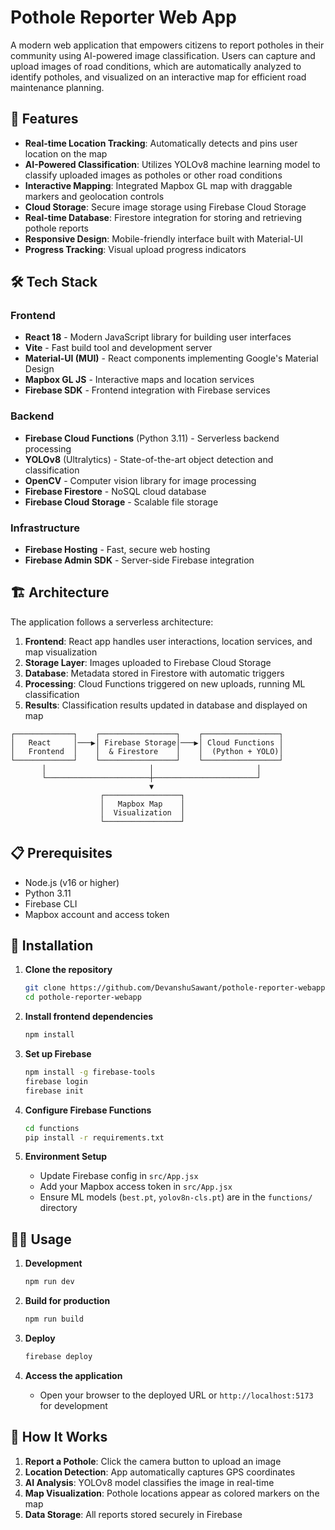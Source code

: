 # Pothole Reporter Web App

A modern web application that empowers citizens to report potholes in their community using AI-powered image classification. Users can capture and upload images of road conditions, which are automatically analyzed to identify potholes, and visualized on an interactive map for efficient road maintenance planning.

## 🚀 Features

- **Real-time Location Tracking**: Automatically detects and pins user location on the map
- **AI-Powered Classification**: Utilizes YOLOv8 machine learning model to classify uploaded images as potholes or other road conditions
- **Interactive Mapping**: Integrated Mapbox GL map with draggable markers and geolocation controls
- **Cloud Storage**: Secure image storage using Firebase Cloud Storage
- **Real-time Database**: Firestore integration for storing and retrieving pothole reports
- **Responsive Design**: Mobile-friendly interface built with Material-UI
- **Progress Tracking**: Visual upload progress indicators

## 🛠 Tech Stack

### Frontend
- **React 18** - Modern JavaScript library for building user interfaces
- **Vite** - Fast build tool and development server
- **Material-UI (MUI)** - React components implementing Google's Material Design
- **Mapbox GL JS** - Interactive maps and location services
- **Firebase SDK** - Frontend integration with Firebase services

### Backend
- **Firebase Cloud Functions** (Python 3.11) - Serverless backend processing
- **YOLOv8** (Ultralytics) - State-of-the-art object detection and classification
- **OpenCV** - Computer vision library for image processing
- **Firebase Firestore** - NoSQL cloud database
- **Firebase Cloud Storage** - Scalable file storage

### Infrastructure
- **Firebase Hosting** - Fast, secure web hosting
- **Firebase Admin SDK** - Server-side Firebase integration

## 🏗 Architecture

The application follows a serverless architecture:

1. **Frontend**: React app handles user interactions, location services, and map visualization
2. **Storage Layer**: Images uploaded to Firebase Cloud Storage
3. **Database**: Metadata stored in Firestore with automatic triggers
4. **Processing**: Cloud Functions triggered on new uploads, running ML classification
5. **Results**: Classification results updated in database and displayed on map

```
┌─────────────┐    ┌─────────────────┐    ┌─────────────────┐
│   React     │───▶│ Firebase Storage│───▶│ Cloud Functions │
│   Frontend  │    │  & Firestore    │    │  (Python + YOLO)│
└─────────────┘    └─────────────────┘    └─────────────────┘
       │                       │                       │
       └───────────────────────┼───────────────────────┘
                               ▼
                    ┌─────────────────┐
                    │   Mapbox Map    │
                    │  Visualization  │
                    └─────────────────┘
```

## 📋 Prerequisites

- Node.js (v16 or higher)
- Python 3.11
- Firebase CLI
- Mapbox account and access token

## 🚀 Installation

1. **Clone the repository**
   ```bash
   git clone https://github.com/DevanshuSawant/pothole-reporter-webapp.git
   cd pothole-reporter-webapp
   ```

2. **Install frontend dependencies**
   ```bash
   npm install
   ```

3. **Set up Firebase**
   ```bash
   npm install -g firebase-tools
   firebase login
   firebase init
   ```

4. **Configure Firebase Functions**
   ```bash
   cd functions
   pip install -r requirements.txt
   ```

5. **Environment Setup**
   - Update Firebase config in `src/App.jsx`
   - Add your Mapbox access token in `src/App.jsx`
   - Ensure ML models (`best.pt`, `yolov8n-cls.pt`) are in the `functions/` directory

## 🏃‍♂️ Usage

1. **Development**
   ```bash
   npm run dev
   ```

2. **Build for production**
   ```bash
   npm run build
   ```

3. **Deploy**
   ```bash
   firebase deploy
   ```

4. **Access the application**
   - Open your browser to the deployed URL or `http://localhost:5173` for development

## 📱 How It Works

1. **Report a Pothole**: Click the camera button to upload an image
2. **Location Detection**: App automatically captures GPS coordinates
3. **AI Analysis**: YOLOv8 model classifies the image in real-time
4. **Map Visualization**: Pothole locations appear as colored markers on the map
5. **Data Storage**: All reports stored securely in Firebase

